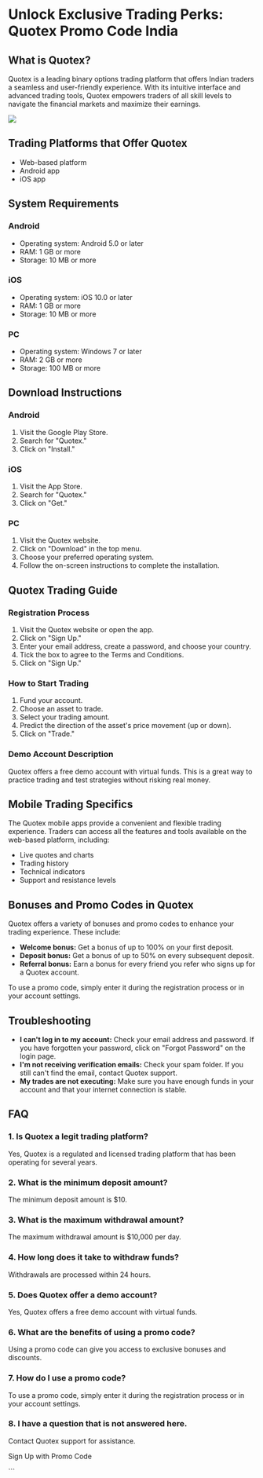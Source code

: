 # Unlock Exclusive Trading Perks: Quotex Promo Code India

## What is Quotex?

Quotex is a leading binary options trading platform that offers Indian
traders a seamless and user-friendly experience. With its intuitive
interface and advanced trading tools, Quotex empowers traders of all
skill levels to navigate the financial markets and maximize their
earnings.

[![](https://static.quotex.io/files/4_en/300_250.jpg)](https://traff.sbs/brokerqxlid)

## Trading Platforms that Offer Quotex

-   Web-based platform
-   Android app
-   iOS app

## System Requirements

### Android

-   Operating system: Android 5.0 or later
-   RAM: 1 GB or more
-   Storage: 10 MB or more

### iOS

-   Operating system: iOS 10.0 or later
-   RAM: 1 GB or more
-   Storage: 10 MB or more

### PC

-   Operating system: Windows 7 or later
-   RAM: 2 GB or more
-   Storage: 100 MB or more

## Download Instructions

### Android

1.  Visit the Google Play Store.
2.  Search for "Quotex."
3.  Click on "Install."

### iOS

1.  Visit the App Store.
2.  Search for "Quotex."
3.  Click on "Get."

### PC

1.  Visit the Quotex website.
2.  Click on "Download" in the top menu.
3.  Choose your preferred operating system.
4.  Follow the on-screen instructions to complete the installation.

## Quotex Trading Guide

### Registration Process

1.  Visit the Quotex website or open the app.
2.  Click on "Sign Up."
3.  Enter your email address, create a password, and choose your
    country.
4.  Tick the box to agree to the Terms and Conditions.
5.  Click on "Sign Up."

### How to Start Trading

1.  Fund your account.
2.  Choose an asset to trade.
3.  Select your trading amount.
4.  Predict the direction of the asset\'s price movement (up or down).
5.  Click on "Trade."

### Demo Account Description

Quotex offers a free demo account with virtual funds. This is a great
way to practice trading and test strategies without risking real money.

## Mobile Trading Specifics

The Quotex mobile apps provide a convenient and flexible trading
experience. Traders can access all the features and tools available on
the web-based platform, including:

-   Live quotes and charts
-   Trading history
-   Technical indicators
-   Support and resistance levels

## Bonuses and Promo Codes in Quotex

Quotex offers a variety of bonuses and promo codes to enhance your
trading experience. These include:

-   **Welcome bonus:** Get a bonus of up to 100% on your first deposit.
-   **Deposit bonus:** Get a bonus of up to 50% on every subsequent
    deposit.
-   **Referral bonus:** Earn a bonus for every friend you refer who
    signs up for a Quotex account.

To use a promo code, simply enter it during the registration process or
in your account settings.

## Troubleshooting

-   **I can\'t log in to my account:** Check your email address and
    password. If you have forgotten your password, click on "Forgot
    Password" on the login page.
-   **I\'m not receiving verification emails:** Check your spam folder.
    If you still can\'t find the email, contact Quotex support.
-   **My trades are not executing:** Make sure you have enough funds in
    your account and that your internet connection is stable.

## FAQ

### 1. Is Quotex a legit trading platform?

Yes, Quotex is a regulated and licensed trading platform that has been
operating for several years.

### 2. What is the minimum deposit amount?

The minimum deposit amount is \$10.

### 3. What is the maximum withdrawal amount?

The maximum withdrawal amount is \$10,000 per day.

### 4. How long does it take to withdraw funds?

Withdrawals are processed within 24 hours.

### 5. Does Quotex offer a demo account?

Yes, Quotex offers a free demo account with virtual funds.

### 6. What are the benefits of using a promo code?

Using a promo code can give you access to exclusive bonuses and
discounts.

### 7. How do I use a promo code?

To use a promo code, simply enter it during the registration process or
in your account settings.

### 8. I have a question that is not answered here.

Contact Quotex support for assistance.

Sign Up with Promo Code

\`\`\`

